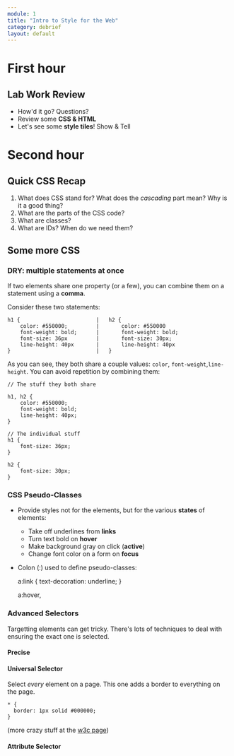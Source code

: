 ```yaml
---
module: 1
title: "Intro to Style for the Web"
category: debrief
layout: default
---
```


# First hour

## Lab Work Review

- How'd it go? Questions?
- Review some **CSS & HTML**
- Let's see some **style tiles**! Show & Tell

# Second hour

## Quick CSS Recap

1. What does CSS stand for? What does the *cascading* part mean? Why is it a good thing?
2. What are the parts of the CSS code?
3. What are classes?
4. What are IDs? When do we need them?

## Some more CSS

### DRY: multiple statements at once

If two elements share one property (or a few), you can combine them on a statement using a **comma**.

Consider these two statements:
	
	h1 {						|	h2 {
		color: #550000;			|		color: #550000
		font-weight: bold;		|		font-weight: bold;
		font-size: 36px			|		font-size: 30px;
		line-height: 40px		|		line-height: 40px
	}							|	}

As you can see, they both share a couple values: `color`, `font-weight`,`line-height`. You can avoid repetition by combining them:


	// The stuff they both share
	
	h1, h2 {
		color: #550000;
		font-weight: bold;
		line-height: 40px;
	} 
	
	// The individual stuff
	h1 {
		font-size: 36px;
	}
	
	h2 {
		font-size: 30px;
	}

### CSS Pseudo-Classes

- Provide styles not for the elements, but for the various **states** of elements:
	- Take off underlines from **links**
	- Turn text bold on **hover**
	- Make background gray on click (**active**)
	- Change font color on a form on **focus**
- Colon (:) used to define pseudo-classes:

	a:link {
	 text-decoration: underline;
	}
	
	a:hover,


### Advanced Selectors

Targetting elements can get tricky. There's lots of techniques to deal with ensuring the exact one is selected.

#### Precise

#### Universal Selector

Select *every* element on a page. This one adds a border to everything on the page.

	* {
	  border: 1px solid #000000;
	}



(more crazy stuff at the [w3c page](http://www.w3.org/community/webed/wiki/Advanced_CSS_selectors))

#### Attribute Selector